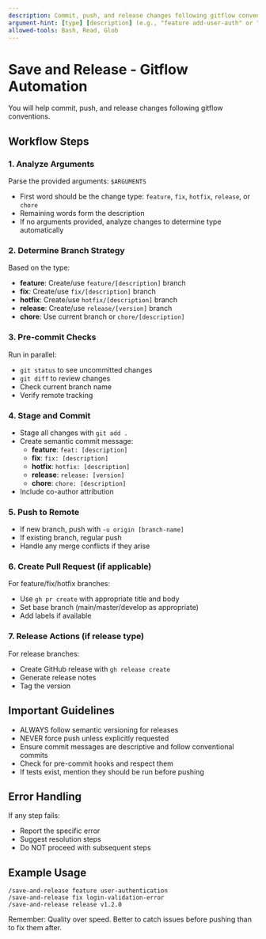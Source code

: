 ```yaml
---
description: Commit, push, and release changes following gitflow conventions
argument-hint: [type] [description] (e.g., "feature add-user-auth" or "fix resolve-login-bug")
allowed-tools: Bash, Read, Glob
---
```


# Save and Release - Gitflow Automation

You will help commit, push, and release changes following gitflow conventions.

## Workflow Steps

### 1. Analyze Arguments
Parse the provided arguments: `$ARGUMENTS`
- First word should be the change type: `feature`, `fix`, `hotfix`, `release`, or `chore`
- Remaining words form the description
- If no arguments provided, analyze changes to determine type automatically

### 2. Determine Branch Strategy
Based on the type:
- **feature**: Create/use `feature/[description]` branch
- **fix**: Create/use `fix/[description]` branch  
- **hotfix**: Create/use `hotfix/[description]` branch
- **release**: Create/use `release/[version]` branch
- **chore**: Use current branch or `chore/[description]`

### 3. Pre-commit Checks
Run in parallel:
- `git status` to see uncommitted changes
- `git diff` to review changes
- Check current branch name
- Verify remote tracking

### 4. Stage and Commit
- Stage all changes with `git add .`
- Create semantic commit message:
  - **feature**: `feat: [description]`
  - **fix**: `fix: [description]`
  - **hotfix**: `hotfix: [description]`
  - **release**: `release: [version]`
  - **chore**: `chore: [description]`
- Include co-author attribution

### 5. Push to Remote
- If new branch, push with `-u origin [branch-name]`
- If existing branch, regular push
- Handle any merge conflicts if they arise

### 6. Create Pull Request (if applicable)
For feature/fix/hotfix branches:
- Use `gh pr create` with appropriate title and body
- Set base branch (main/master/develop as appropriate)
- Add labels if available

### 7. Release Actions (if release type)
For release branches:
- Create GitHub release with `gh release create`
- Generate release notes
- Tag the version

## Important Guidelines

- ALWAYS follow semantic versioning for releases
- NEVER force push unless explicitly requested
- Ensure commit messages are descriptive and follow conventional commits
- Check for pre-commit hooks and respect them
- If tests exist, mention they should be run before pushing

## Error Handling

If any step fails:
- Report the specific error
- Suggest resolution steps
- Do NOT proceed with subsequent steps

## Example Usage

```
/save-and-release feature user-authentication
/save-and-release fix login-validation-error
/save-and-release release v1.2.0
```

Remember: Quality over speed. Better to catch issues before pushing than to fix them after.